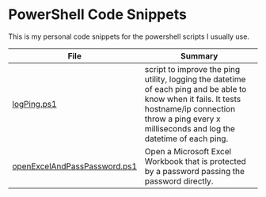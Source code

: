 # PowerShell Code Snippets

This is my personal code snippets for the powershell scripts I usually use.

| File                         | Summary                                                                                                                          |
|------------------------------|--------------------------------------------------------------------------------------------------------------------------------|
| [logPing.ps1](logPing.ps1)                  | script to improve the ping utility, logging the datetime of each ping and be able to know when it fails. It tests hostname/ip connection throw a ping every x milliseconds and log the datetime of each ping. |
| [openExcelAndPassPassword.ps1](openExcelAndPassPassword.ps1) | Open a Microsoft Excel Workbook that is protected by a password passing the password directly.                                 |

